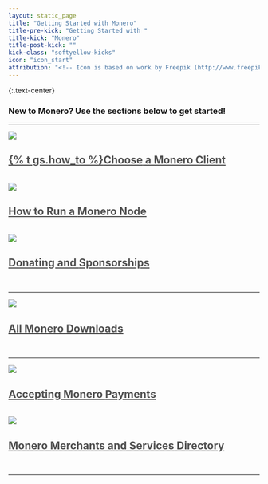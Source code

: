 ```yaml
---
layout: static_page
title: "Getting Started with Monero"
title-pre-kick: "Getting Started with "
title-kick: "Monero"
title-post-kick: ""
kick-class: "softyellow-kicks"
icon: "icon_start"
attribution: "<!-- Icon is based on work by Freepik (http://www.freepik.com) and is licensed under Creative Commons BY 3.0 -->"
---
```


{:.text-center}
### New to Monero? Use the sections below to get started!

---

<div class="text-center" style="padding-bottom: 15px;"><a style="color: #505050;" href="/getting-started/choose"><img src="//static.getmonero.org/images/icon_client.svg" class="title-icon"><h2 class="inline">{% t gs.how_to %}<span class="green-kicks">Choose</span> a Monero Client</h2></a></div>


<div class="text-center" style="padding-bottom: 15px;"><a style="color: #505050;" href="/getting-started/running"><img src="//static.getmonero.org/images/icon_node.svg" class="title-icon"><h2 class="inline">How to Run a <span class="yellow-kicks">Monero Node</span></h2></a></div>


<div class="text-center" style="padding-bottom: 15px;"><a style="color: #505050;" href="/getting-started/donate"><img src="//static.getmonero.org/images/icon_donations.svg" class="title-icon"><h2 class="inline">Donating and <span class="kicks">Sponsorships</span></h2></a></div>

---

<div class="text-center" style="padding-bottom: 15px;"><a style="color: #505050;" href="/downloads"><img src="//static.getmonero.org/images/icon_all_downloads.svg" class="title-icon"><h2 class="inline">All Monero <span class="red-kicks">Downloads</span></h2></a></div>

---

<div class="text-center" style="padding-bottom: 15px;"><a style="color: #505050;" href="/getting-started/accepting"><img src="//static.getmonero.org/images/icon_accepting.svg" class="title-icon"><h2 class="inline">Accepting Monero <span class="kicks">Payments</span></h2></a></div>


<div class="text-center" style="padding-bottom: 15px;"><a style="color: #505050;" href="/getting-started/merchants"><img src="//static.getmonero.org/images/icon_merchants.svg" class="title-icon"><h2 class="inline">Monero <span class="purple-kicks">Merchants and Services</span> Directory</h2></a></div>

---